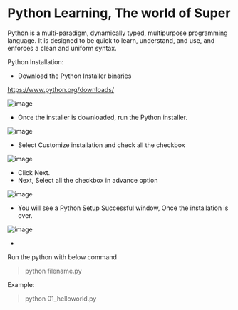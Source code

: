 # Python Learning, The world of Super

Python is a multi-paradigm, dynamically typed, multipurpose programming language. It is designed to be quick to learn, understand, and use, and enforces a clean and uniform syntax.

Python Installation:

* Download the Python Installer binaries

https://www.python.org/downloads/

![image](https://user-images.githubusercontent.com/81896060/134803847-1e2a5ab7-6243-4a7f-a687-e16fd6d17577.png)

* Once the installer is downloaded, run the Python installer.

![image](https://user-images.githubusercontent.com/81896060/134803901-0c05c725-1c19-4ebc-bf52-923401d1398a.png)

* Select Customize installation and check all the checkbox

![image](https://user-images.githubusercontent.com/81896060/134803942-9107f75f-9ee3-4a37-baa4-29e62aa4c61b.png)

* Click Next.
* Next, Select all the checkbox in advance option

![image](https://user-images.githubusercontent.com/81896060/134804012-a7e45491-f628-476a-b42d-6e17505a3ebe.png)

* You will see a Python Setup Successful window, Once the installation is over.

![image](https://user-images.githubusercontent.com/81896060/134804067-6b08fb3e-29d7-4c74-aee6-038e2fd0ac6f.png)

*  

Run the python with below command

>python filename.py

Example:

>python 01_helloworld.py

